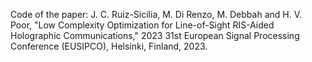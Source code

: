 Code of the paper:
J. C. Ruiz-Sicilia, M. Di Renzo, M. Debbah and H. V. Poor, "Low Complexity Optimization for Line-of-Sight RIS-Aided Holographic Communications," 2023 31st European Signal Processing Conference (EUSIPCO), Helsinki, Finland, 2023.
